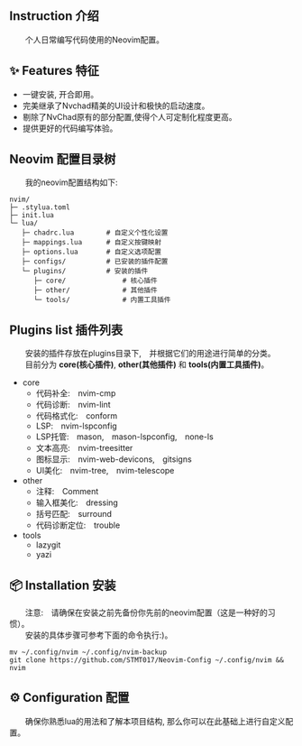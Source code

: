 ## Instruction 介绍
&emsp;&emsp;个人日常编写代码使用的Neovim配置。<br>

## ✨ Features 特征

- 一键安装, 开合即用。
- 完美继承了Nvchad精美的UI设计和极快的启动速度。
- 剔除了NvChad原有的部分配置,使得个人可定制化程度更高。
- 提供更好的代码编写体验。

## Neovim 配置目录树
&emsp;&emsp;我的neovim配置结构如下:

```
nvim/
├─ .stylua.toml
├─ init.lua
└─ lua/
   ├─ chadrc.lua        # 自定义个性化设置
   ├─ mappings.lua      # 自定义按键映射
   ├─ options.lua       # 自定义选项配置
   ├─ configs/          # 已安装的插件配置
   └─ plugins/          # 安装的插件
      ├─ core/              # 核心插件
      ├─ other/             # 其他插件
      └─ tools/             # 内置工具插件
```

## Plugins list 插件列表
&emsp;&emsp;安装的插件存放在plugins目录下,&emsp;并根据它们的用途进行简单的分类。<br>
&emsp;&emsp;目前分为 __core(核心插件)__, __other(其他插件)__ 和 __tools(内置工具插件)__。

- core
   - 代码补全:&emsp;nvim-cmp
   - 代码诊断:&emsp;nvim-lint
   - 代码格式化:&emsp;conform
   - LSP:&emsp;nvim-lspconfig
   - LSP托管:&emsp;mason,&emsp;mason-lspconfig,&emsp;none-ls
   - 文本高亮:&emsp;nvim-treesitter
   - 图标显示:&emsp;nvim-web-devicons,&emsp;gitsigns
   - UI美化:&emsp;nvim-tree,&emsp;nvim-telescope
- other
   - 注释:&emsp;Comment 
   - 输入框美化:&emsp;dressing 
   - 括号匹配:&emsp;surround
   - 代码诊断定位:&emsp;trouble
- tools
   - lazygit   
   - yazi

## 📦 Installation 安装
&emsp;&emsp;注意:&emsp;请确保在安装之前先备份你先前的neovim配置（这是一种好的习惯）。<br>
&emsp;&emsp;安装的具体步骤可参考下面的命令执行:)。

```git
mv ~/.config/nvim ~/.config/nvim-backup                                                  
git clone https://github.com/STMT017/Neovim-Config ~/.config/nvim && nvim                                                                       
```

## ⚙️ Configuration 配置
&emsp;&emsp;确保你熟悉lua的用法和了解本项目结构, 那么你可以在此基础上进行自定义配置。
